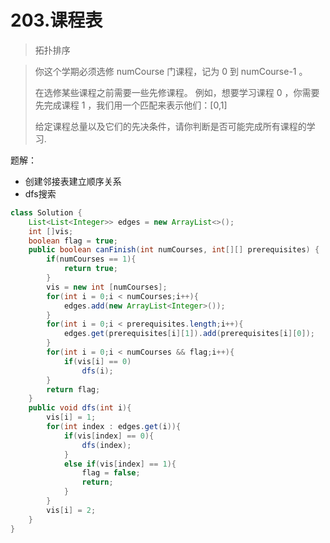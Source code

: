 # 203.课程表

> 拓扑排序

>你这个学期必须选修 numCourse 门课程，记为 0 到 numCourse-1 。
>
>在选修某些课程之前需要一些先修课程。 例如，想要学习课程 0 ，你需要先完成课程 1 ，我们用一个匹配来表示他们：[0,1]
>
>给定课程总量以及它们的先决条件，请你判断是否可能完成所有课程的学习.

题解：

+ 创建邻接表建立顺序关系
+ dfs搜索

~~~java
class Solution {
    List<List<Integer>> edges = new ArrayList<>();
    int []vis;
    boolean flag = true;
    public boolean canFinish(int numCourses, int[][] prerequisites) {
        if(numCourses == 1){
            return true;
        }
        vis = new int [numCourses];
        for(int i = 0;i < numCourses;i++){
            edges.add(new ArrayList<Integer>());
        }
        for(int i = 0;i < prerequisites.length;i++){
            edges.get(prerequisites[i][1]).add(prerequisites[i][0]);
        }
        for(int i = 0;i < numCourses && flag;i++){
            if(vis[i] == 0)
                dfs(i);
        }
        return flag;
    }
    public void dfs(int i){
        vis[i] = 1;
        for(int index : edges.get(i)){
            if(vis[index] == 0){
                dfs(index);
            }
            else if(vis[index] == 1){
                flag = false;
                return;
            }
        }
        vis[i] = 2;
    }
}
~~~

